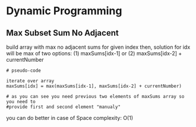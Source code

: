 # Dynamic Programming

## Max Subset Sum No Adjacent

build array with max no adjacent sums for given index then, solution for idx will be max of two options: (1) maxSums\[idx-1] or (2) maxSums\[idx-2] + currentNumber

```
# pseudo-code

iterate over array
maxSums[idx] = max(maxSums[idx-1], maxSums[idx-2] + currentNumber)

# as you can see you need previous two elements of maxSums array so you need to
#provide first and second element "manualy"
```

you can do better in case of Space complexity: O(1)
